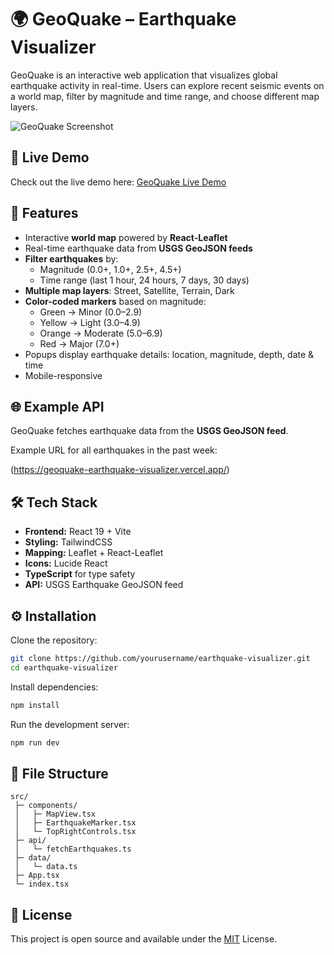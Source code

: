 
# 🌍 GeoQuake – Earthquake Visualizer

GeoQuake is an interactive web application that visualizes global earthquake activity in real-time. Users can explore recent seismic events on a world map, filter by magnitude and time range, and choose different map layers.  


![GeoQuake Screenshot](/logo.png)


## 🔗 Live Demo

Check out the live demo here: [GeoQuake Live Demo](https://geoquake-earthquake-visualizer.vercel.app/)


## 🚀 Features

- Interactive **world map** powered by **React-Leaflet**
- Real-time earthquake data from **USGS GeoJSON feeds**
- **Filter earthquakes** by:
  - Magnitude (0.0+, 1.0+, 2.5+, 4.5+)
  - Time range (last 1 hour, 24 hours, 7 days, 30 days)
- **Multiple map layers**: Street, Satellite, Terrain, Dark
- **Color-coded markers** based on magnitude:
  - Green → Minor (0.0–2.9)
  - Yellow → Light (3.0–4.9)
  - Orange → Moderate (5.0–6.9)
  - Red → Major (7.0+)
- Popups display earthquake details: location, magnitude, depth, date & time
- Mobile-responsive


## 🌐 Example API

GeoQuake fetches earthquake data from the **USGS GeoJSON feed**.  

Example URL for all earthquakes in the past week:

(https://geoquake-earthquake-visualizer.vercel.app/)


## 🛠️ Tech Stack

- **Frontend:** React 19 + Vite
- **Styling:** TailwindCSS
- **Mapping:** Leaflet + React-Leaflet
- **Icons:** Lucide React
- **TypeScript** for type safety
- **API:** USGS Earthquake GeoJSON feed


## ⚙️ Installation

Clone the repository:
```bash
git clone https://github.com/yourusername/earthquake-visualizer.git
cd earthquake-visualizer
```

Install dependencies:
```bash
npm install
```

Run the development server:
```bash
npm run dev
```

## 📂 File Structure

```
src/
 ├─ components/
 │   ├─ MapView.tsx
 │   ├─ EarthquakeMarker.tsx
 │   └─ TopRightControls.tsx
 ├─ api/
 │   └─ fetchEarthquakes.ts
 ├─ data/
 │   └─ data.ts
 ├─ App.tsx
 └─ index.tsx
```
## 📄 License
This project is open source and available under the
[MIT](https://choosealicense.com/licenses/mit/)
License.

